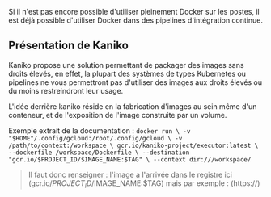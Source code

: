 Si il n'est pas encore possible d'utiliser pleinement Docker sur les postes, il est déjà possible d'utiliser Docker dans des pipelines d'intégration continue.

## Présentation de Kaniko

Kaniko propose une solution permettant de packager des images sans droits élevés, en effet, la plupart des systèmes de types Kubernetes ou pipelines ne vous permettront pas d'utiliser des images aux droits élevés ou du moins restreindront leur usage.

L'idée derrière kaniko réside en la fabrication d'images au sein même d'un conteneur, et de l'exposition de l'image construite par un volume.

Exemple extrait de la documentation : 
`
docker run \
    -v "$HOME"/.config/gcloud:/root/.config/gcloud \
    -v /path/to/context:/workspace \
    gcr.io/kaniko-project/executor:latest \
    --dockerfile /workspace/Dockerfile \
    --destination "gcr.io/$PROJECT_ID/$IMAGE_NAME:$TAG" \
    --context dir:///workspace/
`

> Il faut donc renseigner : l'image a l'arrivée dans le registre ici (gcr.io/$PROJECT_ID/$IMAGE_NAME:$TAG) mais par exemple : (https://)